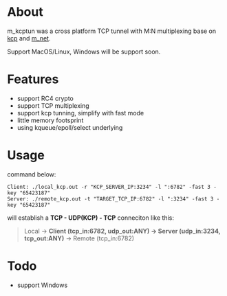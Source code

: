 
# About

m_kcptun was a cross platform TCP tunnel with M:N multiplexing base on [kcp](https://github.com/skywind3000/kcp) and [m_net](https://github.com/lalawue/m_net).

Support MacOS/Linux, Windows will be support soon.





# Features

- support RC4 crypto
- support TCP multiplexing
- support kcp tunning, simplify with fast mode
- little memory footsprint
- using kqueue/epoll/select underlying





# Usage

command below:

```
Client: ./local_kcp.out -r "KCP_SERVER_IP:3234" -l ":6782" -fast 3 -key "65423187"
Server: ./remote_kcp.out -t "TARGET_TCP_IP:6782" -l ":3234" -fast 3 -key "65423187"
```

will establish a **TCP - UDP(KCP) - TCP** conneciton like this:

> Local -> **Client (tcp_in:6782, udp_out:ANY) -> Server (udp_in:3234, tcp_out:ANY)** -> Remote (tcp_in:6782) 





# Todo

- support Windows
